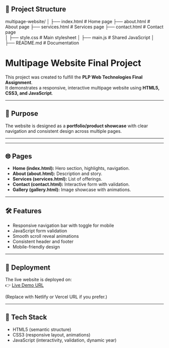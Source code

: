 ## 📂 Project Structure
multipage-website/
│
├── index.html           # Home page
├── about.html           # About page
├── services.html        # Services page
├── contact.html         # Contact page        
│
├── style.css        # Main stylesheet
│
├── main.js          # Shared JavaScript
│
├── README.md            # Documentation


# Multipage Website Final Project

This project was created to fulfill the **PLP Web Technologies Final Assignment**.  
It demonstrates a responsive, interactive multipage website using **HTML5, CSS3, and JavaScript**.

---

## 📌 Purpose
The website is designed as a **portfolio/product showcase** with clear navigation and consistent design across multiple pages.

---

---

## 🌐 Pages
- **Home (index.html):** Hero section, highlights, navigation.
- **About (about.html):** Description and story.
- **Services (services.html):** List of offerings.
- **Contact (contact.html):** Interactive form with validation.
- **Gallery (gallery.html):** Image showcase with animations.

---

## 🛠️ Features
- Responsive navigation bar with toggle for mobile
- JavaScript form validation
- Smooth scroll reveal animations
- Consistent header and footer
- Mobile-friendly design

---

## 🚀 Deployment
The live website is deployed on:  
👉 [Live Demo URL](https://your-username.github.io/plp-final-multipage-website/)  

(Replace with Netlify or Vercel URL if you prefer.)

---

## 📖 Tech Stack
- HTML5 (semantic structure)
- CSS3 (responsive layout, animations)
- JavaScript (interactivity, validation, dynamic year)



